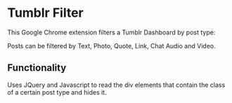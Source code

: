 Tumblr Filter
============

This Google Chrome extension filters a Tumblr Dashboard by post type:

Posts can be filtered by Text, Photo, Quote, Link, Chat Audio and Video.


Functionality
--------------

Uses JQuery and Javascript to read the div elements that contain the class
of a certain post type and hides it.

